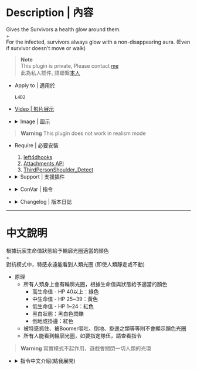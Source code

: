 # Description | 內容
Gives the Survivors a health glow around them.
<br/>+
<br/>For the infected, survivors always glow with a non-disappearing aura. (Even if survivor doesn't move or walk)

> __Note__ <br/>
This plugin is private, Please contact [me](https://github.com/fbef0102/Game-Private_Plugin#私人插件列表-private-plugins-list)<br/>
此為私人插件, 請聯繫[本人](https://github.com/fbef0102/Game-Private_Plugin#私人插件列表-private-plugins-list)

* Apply to | 適用於
	```
	L4D2
	```

* [Video | 影片展示](https://youtu.be/0MkBgAibf3U)

* <details><summary>Image | 圖示</summary>

	* Last life, low health, medium health, high health (黑白狀態、低生命值、中生命值、高生命值)
	<br/>![l4d2healthglow_1](image/l4d2healthglow_1.jpg)
	* For the infected, survivors always glow with a non-disappearing aura. (Even if survivor doesn't move or walk)
	* 對抗模式中，特感永遠能看到人類光圈 (即使人類靜走或不動)
	<br/>![l4d2healthglow_2](image/l4d2healthglow_2.jpg)
	<br/>![l4d2healthglow_3](image/l4d2healthglow_3.jpg)
	* Purple Glow when get vomit (被噴時，有紫色光圈)
	<br/>![l4d2healthglow_4](image/l4d2healthglow_4.gif)
	* Support Lux's Model Changer (支援模組改變)
	<br/>![l4d2healthglow_5](image/l4d2healthglow_5.gif)
</details>

> __Warning__ This plugin does not work in realism mode

* Require | 必要安裝
	1. [left4dhooks](https://forums.alliedmods.net/showthread.php?t=321696)
	2. [Attachments API](https://forums.alliedmods.net/showthread.php?t=325651)
	3. [ThirdPersonShoulder_Detect](https://forums.alliedmods.net/showthread.php?t=298649)

* <details><summary>Support | 支援插件</summary>

	1. [l4d_h_csm](/L4D_插件/Survivor_人類/l4d_h_csm): Allows players to change their L4D1/2 character or model in-game!
		* 允許玩家在遊戲中更換一二代角色
	2. [Lux's Model Changer](https://github.com/fbef0102/L4D1_2-Plugins/tree/master/Luxs-Model-Changer): LMC Allows you to use most models with most characters
		* 可以自由變成其他角色或NPC的模組
</details>

* <details><summary>ConVar | 指令</summary>

	* cfg/sourcemod/l4d2healthglow.cfg
		```php
		// 0=Plugin off, 1=Plugin on.
		l4d2healthglow_enable "1"

		// High Health Glow Color. Three values between 0-255 separated by spaces. RGB Color255 - Red Green Blue.
		l4d2healthglow_high_color "0 200 0"

		// If 1, High Health Glow Flashing
		l4d2healthglow_high_flashing "0"

		// High Health Glow Mini Range
		l4d2healthglow_high_mini_range "0"

		// High Health Glow Range
		l4d2healthglow_high_range "0"

		// Medium Health Glow Color. Three values between 0-255 separated by spaces. RGB Color255 - Red Green Blue.
		l4d2healthglow_medium_color "200 200 0"

		// If 1, Medium Health Glow Flashing
		l4d2healthglow_medium_flashing "0"

		// Medium health must be equal to or lower than this value
		l4d2healthglow_medium_hp "39"

		// Medium Health Glow Mini Range
		l4d2healthglow_medium_mini_range "0"

		// Medium health Glow Range
		l4d2healthglow_medium_range "0"

		// Low Health Glow Color. Three values between 0-255 separated by spaces. RGB Color255 - Red Green Blue.
		l4d2healthglow_low_color "200 0 0"

		// If 1, Low Health Glow Flashing
		l4d2healthglow_low_flashing "0"

		// Low health must be equal to or lower than this value
		l4d2healthglow_low_hp "24"

		// Low Health Glow Mini Range
		l4d2healthglow_low_mini_range "0"

		// Low Health Glow Range
		l4d2healthglow_low_range "0"

		// Last Life Glow Color. Three values between 0-255 separated by spaces. RGB Color255 - Red Green Blue.
		l4d2healthglow_last_life_color "127 127 127"

		// If 1, Last Life Glow Flashing
		l4d2healthglow_last_life_flashing "1"

		// Last Life Glow Mini Range
		l4d2healthglow_last_life_mini_range "0"

		// Last Life Glow Range
		l4d2healthglow_last_life_range "0"

		// Incap or hanging from ledge Health Glow Color. Three values between 0-255 separated by spaces. RGB Color255 - Red Green Blue.
		l4d2healthglow_incap_color "200 0 0"

		// Incap or hanging from ledge Health Glow Flashing
		l4d2healthglow_incap_flashing "0"

		// Incap or hanging from ledge Health Glow Mini Range
		l4d2healthglow_incap_mini_range "0"

		// Incap or hanging from ledge Health Glow Range
		l4d2healthglow_incap_range "0"

		// If 1, enable glow when survivor get vomit (0=Default glow when get vomit)
		l4d2healthglow_vomit_enable "1"

		// Glow Color when get vomit. Three values between 0-255 separated by spaces. RGB Color255 - Red Green Blue.
		l4d2healthglow_vomit_color "155 0 180"

		// If 1, Glow Flashing when get vomit
		l4d2healthglow_vomit_flashing "0"

		// Glow Mini Range hen get vomit
		l4d2healthglow_vomit_mini_range "0"

		// Glow Range when get vomit
		l4d2healthglow_vomit_range "0"

		// If 1, survivor temp health + hard health
		// If 0, survivor hard health only
		l4d2healthglow_consider_temp_health "1"

		// Which teams can see the health glow.
		// 0 = NONE, 1 = SURVIVOR, 2 = INFECTED, 4 = SPECTATOR.
		// Add numbers greater than 0 for multiple options.
		// Example: "3", enables for SURVIVOR and INFECTED.
		l4d2healthglow_team "7"

		// Interval in seconds to upate the glow rendering. (visibility, color and frame)
		l4d2healthglow_upate_interval "0.5"

		// If 1, You can see yourself glow in thirdperson view
		// Not recommend to enable thirdperson view
		l4d2healthglow_thirdperson_view "0"

		// If 1, Hide player's equipment glow
		// Not recommend to hide
		l4d2healthglow_player_eq_hide "0"
		```
</details>

* <details><summary>Changelog | 版本日誌</summary>

	* v1.4h (2024-10-6)
		* Update cvars

	* v1.3h (2024-9-30)
		* Compatible with with "Lux's Model Changer"
		* You can see yourself glow when thirdperson view

	* v1.2h (2024-3-19)
		* Require Attachments API

	* v1.1h (2023-12-18)
		* For the infected, survivors always glow with a non-disappearing aura. (Even if survivor doesn't move or walk)
		* Add cvars about Incap or hanging from ledge Health Glow
		* Filter which teams can see the health glow.
		* Interval in seconds to upate the glow rendering
		* Optimize code and improve performance
		* Compatible with l4d_h_csm v1.3h or above by harry

	* v1.0h (2022-11-27)
		* Remake Code
		* Convert code to latest syntax
		* Add convars, users no need to recompile to change the colors of the glows
		* Changes to fix warnings when compiling on SourceMod 1.11.
		* All in one .sp file

	* v1.0.1
		* [Original Plugin by Mr. Zero](https://forums.alliedmods.net/showthread.php?t=174088)
</details>

- - - -
# 中文說明
根據玩家生命值狀態給予輪廓光圈適當的顏色
<br/>+ 
<br/>對抗模式中，特感永遠能看到人類光圈 (即使人類靜走或不動)

* 原理
	* 所有人類身上會有輪廓光圈，根據生命值與狀態給予適當的顏色
    	* 高生命值 - HP 40以上：綠色
    	* 中生命值 - HP 25~39：黃色
    	* 低生命值 - HP 1~24：紅色
    	* 黑白狀態：黑白色閃爍
    	* 倒地或掛邊：紅色
	* 被特感抓住、被Boomer嘔吐、倒地、掛邊之類等等則不會顯示顏色光圈
	* 所有人能看到輪廓光圈，如要指定隊伍，請查看指令

> __Warning__ 寫實模式不起作用，遊戲會關閉一切人類的光環

* <details><summary>指令中文介紹(點我展開)</summary>

	* 安裝上此插件後，會自動產生文件```cfg/sourcemod/l4d2healthglow.cfg```
		```php
		// 0=關閉插件, 1=啟動插件.
		l4d2healthglow_enable "1"

		// 高生命值時的光圈顏色. 三個0-255的數值，需要空白間隔. (RGB 三色)
		l4d2healthglow_high_color "0 200 0"

		// 為1時，高生命值時的光圈會閃爍
		l4d2healthglow_high_flashing "0"

		// 高生命值時的光圈最小發光範圍 
		l4d2healthglow_high_mini_range "0"

		// 高生命值時的光圈最遠發光範圍 (0=無距離限制)
		l4d2healthglow_high_range "0"

		// 小於或等於這個數值視為 "中生命值"
		l4d2healthglow_medium_hp "39"

		// 中生命值時的光圈顏色. 三個0-255的數值，需要空白間隔. (RGB 三色)
		l4d2healthglow_medium_color "200 200 0"

		// 為1時，中生命值時的光圈會閃爍
		l4d2healthglow_medium_flashing "0"

		// 中生命值時的光圈最小發光範圍
		l4d2healthglow_medium_mini_range "0"

		// 中生命值時的光圈最遠發光範圍 (0=無距離限制)
		l4d2healthglow_medium_range "0"

		// 小於或等於這個數值視為 "低生命值"
		l4d2healthglow_low_hp "24"

		// 低生命值時的光圈顏色. 三個0-255的數值，需要空白間隔. (RGB 三色)
		l4d2healthglow_low_color "200 0 0"

		// 為1時，低生命值時的光圈會閃爍
		l4d2healthglow_low_flashing "0"

		// 低生命值時的光圈最小發光範圍
		l4d2healthglow_low_mini_range "0"

		// 低生命值時的光圈最遠發光範圍 (0=無距離限制)
		l4d2healthglow_low_range "0"

		// 黑白狀態時的光圈顏色. 三個0-255的數值，需要空白間隔. (RGB 三色)
		l4d2healthglow_last_life_color "127 127 127"

		// 為1時，黑白狀態時的光圈會閃爍
		l4d2healthglow_last_life_flashing "1"

		// 黑白狀態時的光圈最小發光範圍
		l4d2healthglow_last_life_mini_range "0"

		// 黑白狀態時的光圈最遠發光範圍 (0=無距離限制)
		l4d2healthglow_last_life_range "0"

		// 倒地或掛邊時的光圈顏色. 三個0-255的數值，需要空白間隔. (RGB 三色)
		l4d2healthglow_incap_color "200 0 0"

		// 為1時，倒地或掛邊時的光圈會閃爍
		l4d2healthglow_incap_flashing "0"

		// 倒地或掛邊時的光圈最小發光範圍
		l4d2healthglow_incap_mini_range "0"

		// 倒地或掛邊時的光圈最遠發光範圍 (0=無距離限制)
		l4d2healthglow_incap_range "0"

		// 為1時，被Boomer噴到會有光圈，所有人都會看到 (0=光圈是遊戲預設)
		l4d2healthglow_vomit_enable "1"

		// 被Boomer噴到時，光圈顏色. 三個0-255的數值，需要空白間隔. (RGB 三色)
		l4d2healthglow_vomit_color "155 0 180"

		// 為1時，被Boomer噴到時，光圈會閃爍
		l4d2healthglow_vomit_flashing "0"

		// 被Boomer噴到時，光圈最小發光範圍
		l4d2healthglow_vomit_mini_range "0"

		// 被Boomer噴到時，光圈最遠發光範圍 (0=無距離限制)
		l4d2healthglow_vomit_range "0"

		// 為1時，生命值計算人類的實血與虛血
		// 為0時，生命值只計算人類的實血
		l4d2healthglow_consider_temp_health "1"

		// 哪些隊伍能看到輪廓光圈
		// 0 = 無, 1 = 倖存者, 2 = 特感, 4 = 旁觀者.
		// 將數字相加起來.
		// 舉例: 3 = 只有倖存者與特感能看到輪廓光圈
		l4d2healthglow_team "7"

		// 渲染輪廓光圈的秒數間隔. (更新狀態、顏色、範圍等等)
		l4d2healthglow_upate_interval "0.5"

		// 為1時，在第三人稱狀態下可以看到自己的光圈
		// 不建議開啟
		l4d2healthglow_thirdperson_view "0"

		// 為1時，隱藏玩家身上的裝備光圈
		// 不建議隱藏
		l4d2healthglow_player_eq_hide "0"
		```
</details>